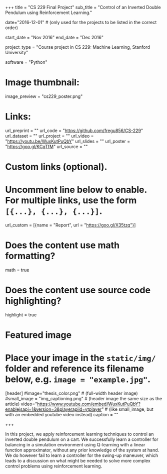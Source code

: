 +++
title = "CS 229 Final Project"
sub_title = "Control of an Inverted Double Pendulum using Reinforcement Learning."

date="2016-12-01" # (only used for the projects to be listed in the correct order)

start_date = "Nov 2016"
end_date = "Dec 2016"

project_type = "Course project in CS 229: Machine Learning, Stanford University"

software = "Python"

# Image thumbnail:
image_preview = "cs229_poster.png"

# Links:
url_preprint = ""
url_code = "https://github.com/fregu856/CS-229"
url_dataset = ""
url_project = ""
url_video = "https://youtu.be/WuxKutPuQbY"
url_slides = ""
url_poster = "https://goo.gl/KCqTfM"
url_source = ""

# Custom links (optional).
#   Uncomment line below to enable. For multiple links, use the form `[{...}, {...}, {...}]`.
url_custom = [{name = "Report", url = "https://goo.gl/X35tzq"}]

# Does the content use math formatting?
math = true

# Does the content use source code highlighting?
highlight = true

# Featured image
# Place your image in the `static/img/` folder and reference its filename below, e.g. `image = "example.jpg"`.
[header]
#image="thesis_color.png" # (full-width header image)
#small_image = "img_captioning.png" # (header image the same size as the article)
video="https://www.youtube.com/embed/WuxKutPuQbY?enablejsapi=1&version=3&playerapiid=ytplayer" # (like small_image, but with an embedded youtube video instead)
caption = ""

+++

In this project, we apply reinforcement learning techniques to control an inverted double pendulum on a cart. We successfully learn a controller for balancing in a simulation environment using Q-learning with a linear function approximator, without any prior knowledge of the system at hand. We do however fail to learn a controller for the swing-up maneuver, which leads to a discussion on what might be needed to solve more complex control problems using reinforcement learning.
